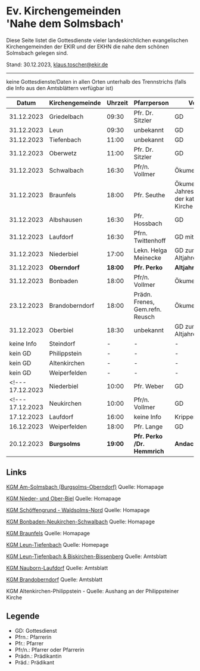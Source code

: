 # Ev. Kirchengemeinden<br>'Nahe dem Solmsbach'
Diese Seite listet die Gottesdienste vieler landeskirchlichen evangelischen Kirchengemeinden
der EKIR und der EKHN die nahe dem schönen Solmsbach gelegen sind.

Stand: 30.12.2023, klaus.toscher@ekir.de

--------------------------------------------------------------------

keine Gottesdienste/Daten in allen Orten unterhalb des Trennstrichs (falls die Info aus den Amtsblättern verfügbar ist)

 Datum        | Kirchengemeinde | Uhrzeit    | Pfarrperson       | Veranstaltung |
 ------------ | --------------- | ---------- | ----------------- | ------------- |
 31.12.2023   | Griedelbach     | 09:30      | Pfr. Dr. Sitzler  | GD            | 
 31.12.2023   | Leun            | 09:30      | unbekannt         | GD            |
 31.12.2023   | Tiefenbach      | 11:00      | unbekannt         | GD            |
 31.12.2023   | Oberwetz        | 11:00      | Pfr. Dr. Sitzler  | GD            | 
 31.12.2023   | Schwalbach      | 16:30      | Pfr/n. Vollmer    | Ökumenischer GD |
 31.12.2023   | Braunfels       | 18:00      | Pfr. Seuthe       | Ökumenischer Jahresabschluss GD in der kath. St. Anna Kirche |
 31.12.2023   | Albshausen      | 16:30      | Pfr. Hossbach     | GD            |
 31.12.2023   | Laufdorf        | 16:30      | Pfrn. Twittenhoff | GD mit Abendmahl |
 31.12.2023   | Niederbiel      | 17:00      | Lekn. Helga Meinecke | GD zum Altjahresabend/Silvester  |
 31.12.2023   | **Oberndorf**   | **18:00**  | **Pfr. Perko**    | **Altjahresbend GD**  |
 31.12.2023   | Bonbaden        | 18:00      | Pfr/n. Vollmer    | Ökumenischer GD |
 23.12.2023   | Brandoberndorf  | 18:00      | Prädn. Frenes, Gem.refn. Reusch | Ökumenischer GD |
 31.12.2023   | Oberbiel        | 18:30      | unbekannt         | GD zum Altjahresabend/Silvester  |
 keine Info   | Steindorf       | -          | -                 | -             |
 kein GD      | Philippstein    | -          | -                 | -             |
 kein GD      | Altenkirchen    | -          | -                 | -             | 
 kein GD      | Weiperfelden    | -          | -                 | -             |
<!--- 17.12.2023   | Niederbiel      | 10:00      | Pfr. Weber        | GD            |
<!--- 17.12.2023   | Neukirchen      | 10:00      | Pfr/n. Vollmer    | GD            |
 17.12.2023   | Laufdorf        | 16:00      | keine Info        | Krippenspiel  |
 16.12.2023   | Weiperfelden    | 18:00      | Pfr. Lange        | GD            |
 20.12.2023   | **Burgsolms**   | **19:00**  | **Pfr. Perko /Dr. Hemmrich**  | **Andacht** | 


## Links

[KGM Am-Solmsbach (Burgsolms-Oberndorf)](https://burgsolms.ekir.de) Quelle: Homapage

[KGM Nieder- und Ober-Biel](http://www.kirche-niederbiel.de/termine) Quelle: Homapage

[KGM Schöffengrund - Waldsolms-Nord](https://schoeffengrund-waldsolms.ekir.de) Quelle: Homapage

[KGM Bonbaden-Neukirchen-Schwalbach](https://www.evangelisch-bonbaden-schwalbach-neukirchen.de/gottesdienste/) Quelle: Homapage

[KGM Braunfels](https://www.evangelisch-in-braunfels.de) Quelle: Homapage

[KGM Leun-Tiefenbach](http://evangelische-kirchengemeinde-leun.de/gottesdiensplan/) Quelle: Homepage

[KGM Leun-Tiefenbach & Biskirchen-Bissenberg](https://ol.wittich.de/titel/1108/) Quelle: Amtsblatt

[KGM Nauborn-Laufdorf](https://ol.wittich.de/titel/1161/) Quelle: Amtsblatt

[KGM Brandoberndorf](https://ol.wittich.de/titel/1212/) Quelle: Amtsblatt

KGM Altenkirchen-Philippstein - Quelle: Aushang an der Philippsteiner Kirche

## Legende
- GD: Gottesdienst
- Pfrn.: Pfarrerin
- Pfr.: Pfarrer
- Pfr/n.: Pfarrer oder Pfarrerin
- Prädn.: Prädikantin
- Präd.: Prädikant
